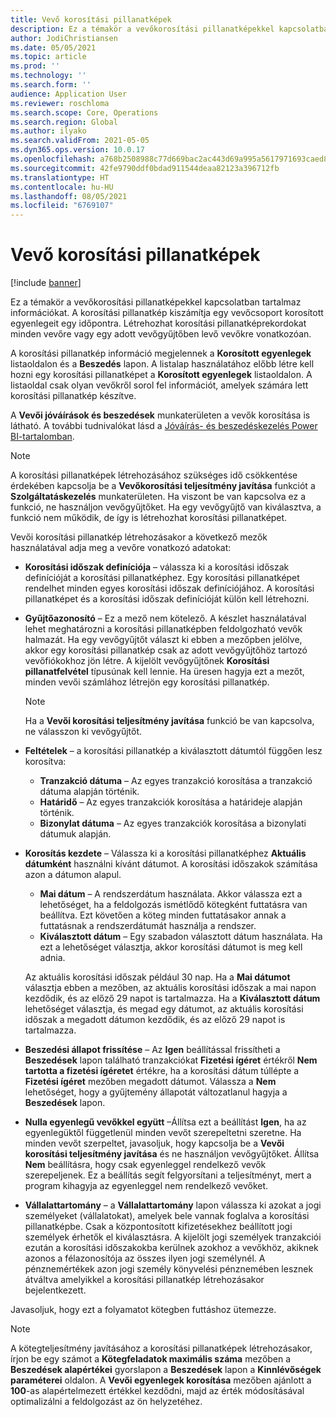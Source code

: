 ```yaml
---
title: Vevő korosítási pillanatképek
description: Ez a témakör a vevőkorosítási pillanatképekkel kapcsolatban tartalmaz információkat. A korosítási pillanatkép kiszámítja egy vevőcsoport korosított egyenlegeit egy időpontra.
author: JodiChristiansen
ms.date: 05/05/2021
ms.topic: article
ms.prod: ''
ms.technology: ''
ms.search.form: ''
audience: Application User
ms.reviewer: roschloma
ms.search.scope: Core, Operations
ms.search.region: Global
ms.author: ilyako
ms.search.validFrom: 2021-05-05
ms.dyn365.ops.version: 10.0.17
ms.openlocfilehash: a768b2508988c77d669bac2ac443d69a995a5617971693caed8e0563a146f853
ms.sourcegitcommit: 42fe9790ddf0bdad911544deaa82123a396712fb
ms.translationtype: HT
ms.contentlocale: hu-HU
ms.lasthandoff: 08/05/2021
ms.locfileid: "6769107"
---
```

# <a name="customer-aging-snapshots"></a>Vevő korosítási pillanatképek

[!include [banner](../includes/banner.md)]

Ez a témakör a vevőkorosítási pillanatképekkel kapcsolatban tartalmaz információkat. A korosítási pillanatkép kiszámítja egy vevőcsoport korosított egyenlegeit egy időpontra. Létrehozhat korosítási pillanatképrekordokat minden vevőre vagy egy adott vevőgyűjtőben levő vevőkre vonatkozóan.

A korosítási pillanatkép információ megjelennek a **Korosított egyenlegek** listaoldalon és a **Beszedés** lapon. A listalap használatához előbb létre kell hozni egy korosítási pillanatképet a **Korosított egyenlegek** listaoldalon. A listaoldal csak olyan vevőkről sorol fel információt, amelyek számára lett korosítási pillanatkép készítve.

A **Vevői jóváírások és beszedések** munkaterületen a vevők korosítása is látható. A további tudnivalókat lásd a [Jóváírás- és beszedéskezelés Power BI-tartalomban](credit-collections-power-bi.md).

> [!NOTE]
> A korosítási pillanatképek létrehozásához szükséges idő csökkentése érdekében kapcsolja be a **Vevőkorosítási teljesítmény javítása** funkciót a **Szolgáltatáskezelés** munkaterületen. Ha viszont be van kapcsolva ez a funkció, ne használjon vevőgyűjtőket. Ha egy vevőgyűjtő van kiválasztva, a funkció nem működik, de így is létrehozhat korosítási pillanatképet.

Vevői korosítási pillanatkép létrehozásakor a következő mezők használatával adja meg a vevőre vonatkozó adatokat:

- **Korosítási időszak definíciója** – válassza ki a korosítási időszak definícióját a korosítási pillanatképhez. Egy korosítási pillanatképet rendelhet minden egyes korosítási időszak definíciójához. A korosítási pillanatképet és a korosítási időszak definícióját külön kell létrehozni.
- **Gyűjtőazonosító** – Ez a mező nem kötelező. A készlet használatával lehet meghatározni a korosítási pillanatképben feldolgozható vevők halmazát. Ha egy vevőgyűjtőt választ ki ebben a mezőpben jelölve, akkor egy korosítási pillanatkép csak az adott vevőgyűjtőhöz tartozó vevőfiókokhoz jön létre. A kijelölt vevőgyűjtőnek **Korosítási pillanatfelvétel** típusúnak kell lennie. Ha üresen hagyja ezt a mezőt, minden vevői számlához létrejön egy korosítási pillanatkép.

    > [!NOTE]
    > Ha a **Vevői korosítási teljesítmény javítása** funkció be van kapcsolva, ne válasszon ki vevőgyűjtőt.

- **Feltételek** – a korosítási pillanatkép a kiválasztott dátumtól függően lesz korosítva:

    - **Tranzakció dátuma** – Az egyes tranzakció korosítása a tranzakció dátuma alapján történik.
    - **Határidő** – Az egyes tranzakciók korosítása a határideje alapján történik.
    - **Bizonylat dátuma** – Az egyes tranzakciók korosítása a bizonylati dátumuk alapján.

- **Korosítás kezdete** – Válassza ki a korosítási pillanatképhez **Aktuális dátumként** használni kívánt dátumot. A korosítási időszakok számítása azon a dátumon alapul. 

    - **Mai dátum** – A rendszerdátum használata. Akkor válassza ezt a lehetőséget, ha a feldolgozás ismétlődő kötegként futtatásra van beállítva. Ezt követően a köteg minden futtatásakor annak a futtatásnak a rendszerdátumát használja a rendszer.
    - **Kiválasztott dátum** – Egy szabadon választott dátum használata. Ha ezt a lehetőséget választja, akkor korosítási dátumot is meg kell adnia.

    Az aktuális korosítási időszak például 30 nap. Ha a **Mai dátumot** választja ebben a mezőben, az aktuális korosítási időszak a mai napon kezdődik, és az előző 29 napot is tartalmazza. Ha a **Kiválasztott dátum** lehetőséget választja, és megad egy dátumot, az aktuális korosítási időszak a megadott dátumon kezdődik, és az előző 29 napot is tartalmazza.

- **Beszedési állapot frissítése** – Az **Igen** beállítással frissítheti a **Beszedések** lapon található tranzakciókat **Fizetési ígéret** értékről **Nem tartotta a fizetési ígéretet** értékre, ha a korosítási dátum túllépte a **Fizetési ígéret** mezőben megadott dátumot. Válassza a **Nem** lehetőséget, hogy a gyűjtemény állapotát változatlanul hagyja a **Beszedések** lapon.
- **Nulla egyenlegű vevőkkel együtt** –Állítsa ezt a beállítást **Igen**, ha az egyenlegüktől függetlenül minden vevőt szerepeltetni szeretne. Ha minden vevőt szerpeltet, javasoljuk, hogy kapcsolja be a **Vevői korosítási teljesítmény javítása** és ne használjon vevőgyűjtőket. Állítsa **Nem** beállításra, hogy csak egyenleggel rendelkező vevők szerepeljenek. Ez a beállítás segít felgyorsítani a teljesítményt, mert a program kihagyja az egyenleggel nem rendelkező vevőket.
- **Vállalattartomány** – a **Vállalattartomány** lapon válassza ki azokat a jogi személyeket (vállalatokat), amelyek bele vannak foglalva a korosítási pillanatképbe. Csak a központosított kifizetésekhez beállított jogi személyek érhetők el kiválasztásra. A kijelölt jogi személyek tranzakciói ezután a korosítási időszakokba kerülnek azokhoz a vevőkhöz, akiknek azonos a félazonosítója az összes ilyen jogi személynél. A pénznemértékek azon jogi személy könyvelési pénznemében lesznek átváltva amelyikkel a korosítási pillanatkép létrehozásakor bejelentkezett.

Javasoljuk, hogy ezt a folyamatot kötegben futtáshoz ütemezze.

> [!NOTE]
> A kötegteljesítmény javításához a korosítási pillanatképek létrehozásakor, írjon be egy számot a **Kötegfeladatok maximális száma** mezőben a **Beszedések alapértékei** gyorslapon a **Beszedések** lapon a **Kinnlévőségek paraméterei** oldalon. A **Vevői egyenlegek korosítása** mezőben ajánlott a **100**-as alapértelmezett értékkel kezdődni, majd az érték módosításával optimalizálni a feldolgozást az ön helyzetéhez.

